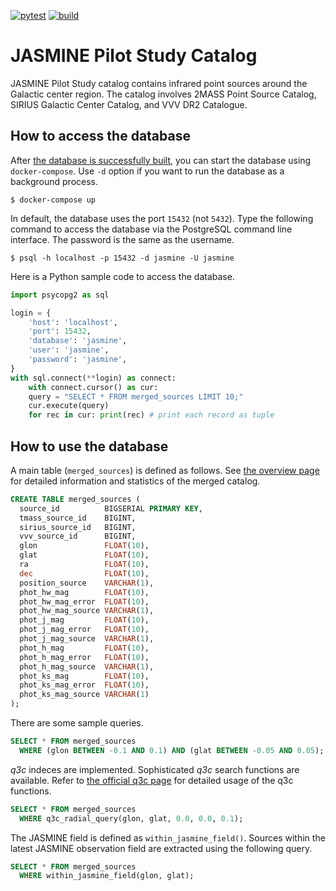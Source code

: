 [![pytest](https://github.com/JASMINE-Mission/pilot_catalog/actions/workflows/build_mkdocs.yml/badge.svg?branch=develop)](https://github.com/JASMINE-Mission/pilot_catalog/actions/workflows/build_mkdocs.yml)
[![build](https://github.com/JASMINE-Mission/pilot_catalog/actions/workflows/deploy_mkdocs.yml/badge.svg?branch=develop)](https://github.com/JASMINE-Mission/pilot_catalog/actions/workflows/deploy_mkdocs.yml)
# JASMINE Pilot Study Catalog

JASMINE Pilot Study catalog contains infrared point sources around the Galactic center region. The catalog involves 2MASS Point Source Catalog, SIRIUS Galactic Center Catalog, and VVV DR2 Catalogue.


## How to access the database
After [the database is successfully built][build], you can start the database using `docker-compose`. Use `-d` option if you want to run the database as a background process.

``` console
$ docker-compose up
```

[build]: https://jasmine-mission.github.io/pilot_catalog/build/


In default, the database uses the port `15432` (not `5432`). Type the following command to access the database via the PostgreSQL command line interface. The password is the same as the username.

``` console
$ psql -h localhost -p 15432 -d jasmine -U jasmine
```

Here is a Python sample code to access the database.

``` python
import psycopg2 as sql

login = {
    'host': 'localhost',
    'port': 15432,
    'database': 'jasmine',
    'user': 'jasmine',
    'password': 'jasmine',
}
with sql.connect(**login) as connect:
    with connect.cursor() as cur:
    query = "SELECT * FROM merged_sources LIMIT 10;"
    cur.execute(query)
    for rec in cur: print(rec) # print each record as tuple
```


## How to use the database
A main table (`merged_sources`) is defined as follows. See [the overview page][overview] for detailed information and statistics of the merged catalog.

[overview]: https://jasmine-mission.github.io/pilot_catalog/overview/

``` sql
CREATE TABLE merged_sources (
  source_id          BIGSERIAL PRIMARY KEY,
  tmass_source_id    BIGINT,
  sirius_source_id   BIGINT,
  vvv_source_id      BIGINT,
  glon               FLOAT(10),
  glat               FLOAT(10),
  ra                 FLOAT(10),
  dec                FLOAT(10),
  position_source    VARCHAR(1),
  phot_hw_mag        FLOAT(10),
  phot_hw_mag_error  FLOAT(10),
  phot_hw_mag_source VARCHAR(1),
  phot_j_mag         FLOAT(10),
  phot_j_mag_error   FLOAT(10),
  phot_j_mag_source  VARCHAR(1),
  phot_h_mag         FLOAT(10),
  phot_h_mag_error   FLOAT(10),
  phot_h_mag_source  VARCHAR(1),
  phot_ks_mag        FLOAT(10),
  phot_ks_mag_error  FLOAT(10),
  phot_ks_mag_source VARCHAR(1)
);
```


There are some sample queries.

``` sql
SELECT * FROM merged_sources
  WHERE (glon BETWEEN -0.1 AND 0.1) AND (glat BETWEEN -0.05 AND 0.05);
```


*q3c* indeces are implemented. Sophisticated *q3c* search functions are available. Refer to [the official q3c page][q3c] for detailed usage of the q3c functions.

``` sql
SELECT * FROM merged_sources
  WHERE q3c_radial_query(glon, glat, 0.0, 0.0, 0.1);
```

[q3c]: https://github.com/segasai/q3c


The JASMINE field is defined as `within_jasmine_field()`. Sources within the latest JASMINE observation field are extracted using the following query.

``` sql
SELECT * FROM merged_sources
  WHERE within_jasmine_field(glon, glat);
```

